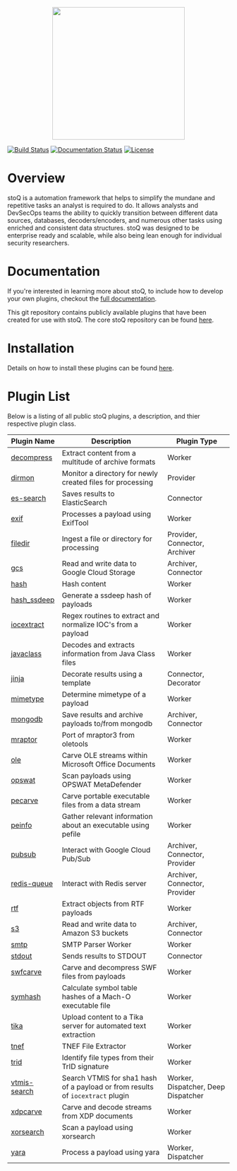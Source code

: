 <p align="center">
<img src="http://stoq.punchcyber.com/i/stoq.png" width="300"><br />
</p>

[![Build Status](https://travis-ci.org/PUNCH-Cyber/stoq-plugins-public.svg?branch=master)](https://travis-ci.org/PUNCH-Cyber/stoq-plugins-public)
[![Documentation Status](https://readthedocs.org/projects/stoq-framework/badge/?version=latest)](https://stoq-framework.readthedocs.io/en/latest/?badge=latest)
[![License](https://img.shields.io/pypi/l/stoq-framework.svg)](https://pypi.org/project/stoq-framework/)

# Overview

stoQ is a automation framework that helps to simplify the mundane and repetitive
tasks an analyst is required to do. It allows analysts and DevSecOps teams the
ability to quickly transition between different data sources, databases,
decoders/encoders, and numerous other tasks using enriched and consistent data
structures. stoQ was designed to be enterprise ready and scalable, while also being
lean enough for individual security researchers.

# Documentation

If you're interested in learning more about stoQ, to include how to develop your
own plugins, checkout the [full documentation](https://stoq-framework.readthedocs.io/).

This git repository contains publicly available plugins that have been created
for use with stoQ. The core stoQ repository can be found [here](https://github.com/PUNCH-Cyber/stoq).

# Installation

Details on how to install these plugins can be found [here](https://stoq-framework.readthedocs.io/en/latest/installation.html#installing-plugins).

# Plugin List

Below is a listing of all public stoQ plugins, a description, and thier respective plugin class.

| Plugin Name                   | Description                                                                    | Plugin Type                         |
| ----------------------------- | ------------------------------------------------------------------------------ | ----------------------------------- |
| [decompress](decompress/)     | Extract content from a multitude of archive formats                            | Worker                              |
| [dirmon](dirmon/)             | Monitor a directory for newly created files for processing                     | Provider                            |
| [es-search](es-search/)       | Saves results to ElasticSearch                                                 | Connector                           |
| [exif](exif/)                 | Processes a payload using ExifTool                                             | Worker                              |
| [filedir](filedir/)           | Ingest a file or directory for processing                                      | Provider, Connector, Archiver       |
| [gcs](gcs/)                   | Read and write data to Google Cloud Storage                                    | Archiver, Connector                 |
| [hash](hash/)                 | Hash content                                                                   | Worker                              |
| [hash_ssdeep](hash_ssdeep/)   | Generate a ssdeep hash of payloads                                             | Worker                              |
| [iocextract](iocextract/)     | Regex routines to extract and normalize IOC's from a payload                   | Worker                              |
| [javaclass](javaclass/)       | Decodes and extracts information from Java Class files                         | Worker                              |
| [jinja](jinja/)               | Decorate results using a template                                              | Connector, Decorator                |
| [mimetype](mimetype/)         | Determine mimetype of a payload                                                | Worker                              |
| [mongodb](mongodb/)           | Save results and archive payloads to/from mongodb                              | Archiver, Connector                 |
| [mraptor](mraptor/)           | Port of mraptor3 from oletools                                                 | Worker                              |
| [ole](ole/)                   | Carve OLE streams within Microsoft Office Documents                            | Worker                              |
| [opswat](opswat/)             | Scan payloads using OPSWAT MetaDefender                                        | Worker                              |
| [pecarve](pecarve/)           | Carve portable executable files from a data stream                             | Worker                              |
| [peinfo](peinfo/)             | Gather relevant information about an executable using pefile                   | Worker                              |
| [pubsub](pubsub/)             | Interact with Google Cloud Pub/Sub                                             | Archiver, Connector, Provider       |
| [redis-queue](redis-queue/)   | Interact with Redis server                                                     | Archiver, Connector, Provider       |
| [rtf](rtf/)                   | Extract objects from RTF payloads                                              | Worker                              |
| [s3](s3/)                     | Read and write data to Amazon S3 buckets                                       | Archiver, Connector                 |
| [smtp](smtp/)                 | SMTP Parser Worker                                                             | Worker                              |
| [stdout](stdout/)             | Sends results to STDOUT                                                        | Connector                           |
| [swfcarve](swfcarve/)         | Carve and decompress SWF files from payloads                                   | Worker                              |
| [symhash](symhash/)           | Calculate symbol table hashes of a Mach-O executable file                      | Worker                              |
| [tika](tika/)                 | Upload content to a Tika server for automated text extraction                  | Worker                              |
| [tnef](tnef/)                 | TNEF File Extractor                                                            | Worker                              |
| [trid](trid/)                 | Identify file types from their TrID signature                                  | Worker                              |
| [vtmis-search](vtmis-search/) | Search VTMIS for sha1 hash of a payload or from results of `iocextract` plugin | Worker, Dispatcher, Deep Dispatcher |
| [xdpcarve](xdpcarve)          | Carve and decode streams from XDP documents                                    | Worker                              |
| [xorsearch](xorsearch/)       | Scan a payload using xorsearch                                                 | Worker                              |
| [yara](yara/)                 | Process a payload using yara                                                   | Worker, Dispatcher                  |
